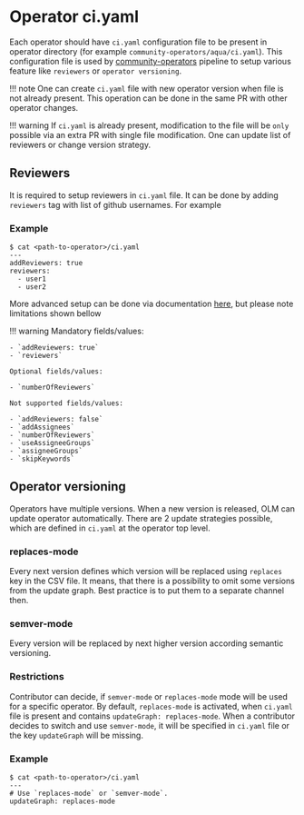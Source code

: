 # Operator ci.yaml

Each operator should have `ci.yaml` configuration file to be present in operator directory (for example `community-operators/aqua/ci.yaml`). This configuration file is used by [community-operators](https://github.com/operator-framework/community-operators) pipeline to setup various feature like `reviewers` or `operator versioning`.

!!! note
    One can create `ci.yaml` file with new operator version when file is not already present. This operation can be done in the same PR with other operator changes. 

!!! warning
    If `ci.yaml` is already present, modification to the file will be `only` possible via an extra PR with single file modification. One can update list of reviewers or change version strategy.

## Reviewers

It is required to setup reviewers in `ci.yaml` file. It can be done by adding `reviewers` tag with list of github usernames. For example

### Example
```
$ cat <path-to-operator>/ci.yaml
---
addReviewers: true
reviewers:
  - user1 
  - user2

```
More advanced setup can be done via documentation [here](https://github.com/kentaro-m/auto-assign-action#single-reviewers-list), but please note limitations shown bellow

!!! warning 
    Mandatory fields/values:

    - `addReviewers: true`
    - `reviewers`

    Optional fields/values:

    - `numberOfReviewers`

    Not supported fields/values:

    - `addReviewers: false`
    - `addAssignees`
    - `numberOfReviewers`
    - `useAssigneeGroups`
    - `assigneeGroups`
    - `skipKeywords`


## Operator versioning
Operators have multiple versions. When a new version is released, OLM can update operator automatically. There are 2 update strategies possible, which are defined in `ci.yaml` at the operator top level.

### replaces-mode
Every next version defines which version will be replaced using `replaces` key in the CSV file. It means, that there is a possibility to omit some versions from the update graph. Best practice is to put them to a separate channel then.

### semver-mode
Every version will be replaced by next higher version according semantic versioning.

### Restrictions
Contributor can decide, if `semver-mode` or `replaces-mode` mode will be used for a specific operator. By default, `replaces-mode` is activated, when `ci.yaml` file is present and contains `updateGraph: replaces-mode`. When a contributor decides to switch and use `semver-mode`, it will be specified in `ci.yaml` file or the key `updateGraph` will be missing.

### Example
```
$ cat <path-to-operator>/ci.yaml
---
# Use `replaces-mode` or `semver-mode`.
updateGraph: replaces-mode
```